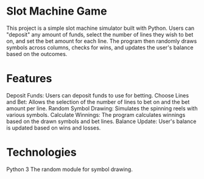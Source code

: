 # Slot Machine Game
This project is a simple slot machine simulator built with Python. Users can "deposit" any amount of funds, select the number of lines they wish to bet on, and set the bet amount for each line. The program then randomly draws symbols across columns, checks for wins, and updates the user's balance based on the outcomes.

# Features
Deposit Funds: Users can deposit funds to use for betting.
Choose Lines and Bet: Allows the selection of the number of lines to bet on and the bet amount per line.
Random Symbol Drawing: Simulates the spinning reels with various symbols.
Calculate Winnings: The program calculates winnings based on the drawn symbols and bet lines.
Balance Update: User's balance is updated based on wins and losses.

# Technologies
Python 3
The random module for symbol drawing.
